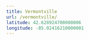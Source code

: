```yaml
---
title: Vermontville
url: /vermontville/
latitude: 42.628924700000006
longitude: -85.02416210000001
---
```

